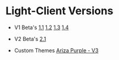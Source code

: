 # Light-Client Versions
- V1 Beta's
  [1.1](https://drive.google.com/file/d/1x2-4CPlMf7CwWDPO3Vl5HCkJlFyVtdFN/view?usp=sharing) [1.2](https://drive.google.com/file/d/1-mA-aaNdllfqB96JjB0Ocb7v1i06ZjgN/view?usp=sharing) [1.3](https://drive.google.com/file/d/1_jQlaDeRvZHGWE_diFDgjghGY-Ss-5RJ/view?usp=sharing) [1.4](https://drive.google.com/file/d/1e4dDm6pbejfghUBQUAC3QTTCZ0kmOvF7/view?usp=drive_link)

- V2 Beta's
  [2.1](https://cdn.discordapp.com/attachments/1052316152912695317/1095017529568661554/Light-Client-v2-Beta1.0.mcpack)

- Custom Themes
  [Ariza Purple - V3](https://example.com)
